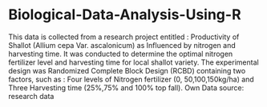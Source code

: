 # Biological-Data-Analysis-Using-R
This data is collected from a research project entitled : Productivity of Shallot (Allium cepa Var. ascalonicum) as Influenced by nitrogen and harvesting time. It was conducted to determine the optimal nitrogen fertilizer level and harvesting time for local shallot variety. The experimental design was Randomized Complete Block Design (RCBD) containing two factors, such as : Four levels of Nitrogen fertilizer (0, 50,100,150kg/ha) and Three Harvesting time (25%,75% and 100% top fall). Own Data source: research data
